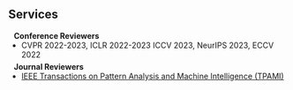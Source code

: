 ## Services

<h4 style="margin:0 10px 0;">Conference Reviewers</h4>

<ul style="margin:0 0 5px;">
  <li><autocolor> CVPR 2022-2023, ICLR 2022-2023 ICCV 2023, NeurIPS 2023, ECCV 2022 </autocolor></a></li>
</ul>

<h4 style="margin:0 10px 0;">Journal Reviewers</h4>

<ul style="margin:0 0 20px;">
  <li><a href="https://www.computer.org/csdl/journal/tp"><autocolor>IEEE Transactions on Pattern Analysis and Machine Intelligence (TPAMI)</autocolor></a></li>
  
</ul>